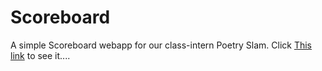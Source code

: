 # Scoreboard
A simple Scoreboard webapp for our class-intern Poetry Slam.
Click [This link](http://example.net/) to see it....
